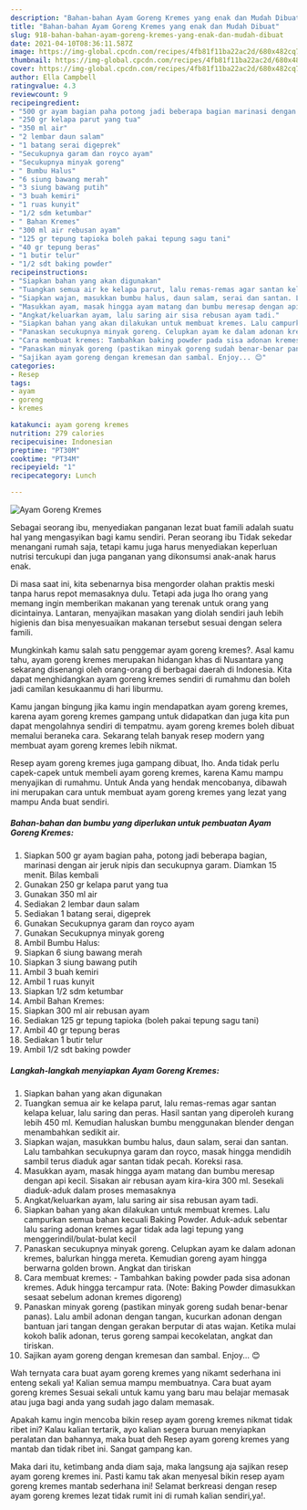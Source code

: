 ```yaml
---
description: "Bahan-bahan Ayam Goreng Kremes yang enak dan Mudah Dibuat"
title: "Bahan-bahan Ayam Goreng Kremes yang enak dan Mudah Dibuat"
slug: 918-bahan-bahan-ayam-goreng-kremes-yang-enak-dan-mudah-dibuat
date: 2021-04-10T08:36:11.587Z
image: https://img-global.cpcdn.com/recipes/4fb81f11ba22ac2d/680x482cq70/ayam-goreng-kremes-foto-resep-utama.jpg
thumbnail: https://img-global.cpcdn.com/recipes/4fb81f11ba22ac2d/680x482cq70/ayam-goreng-kremes-foto-resep-utama.jpg
cover: https://img-global.cpcdn.com/recipes/4fb81f11ba22ac2d/680x482cq70/ayam-goreng-kremes-foto-resep-utama.jpg
author: Ella Campbell
ratingvalue: 4.3
reviewcount: 9
recipeingredient:
- "500 gr ayam bagian paha potong jadi beberapa bagian marinasi dengan air jeruk nipis dan secukupnya garam Diamkan 15 menit Bilas kembali"
- "250 gr kelapa parut yang tua"
- "350 ml air"
- "2 lembar daun salam"
- "1 batang serai digeprek"
- "Secukupnya garam dan royco ayam"
- "Secukupnya minyak goreng"
- " Bumbu Halus"
- "6 siung bawang merah"
- "3 siung bawang putih"
- "3 buah kemiri"
- "1 ruas kunyit"
- "1/2 sdm ketumbar"
- " Bahan Kremes"
- "300 ml air rebusan ayam"
- "125 gr tepung tapioka boleh pakai tepung sagu tani"
- "40 gr tepung beras"
- "1 butir telur"
- "1/2 sdt baking powder"
recipeinstructions:
- "Siapkan bahan yang akan digunakan"
- "Tuangkan semua air ke kelapa parut, lalu remas-remas agar santan kelapa keluar, lalu saring dan peras. Hasil santan yang diperoleh kurang lebih 450 ml. Kemudian haluskan bumbu menggunakan blender dengan menambahkan sedikit air."
- "Siapkan wajan, masukkan bumbu halus, daun salam, serai dan santan. Lalu tambahkan secukupnya garam dan royco, masak hingga mendidih sambil terus diaduk agar santan tidak pecah. Koreksi rasa."
- "Masukkan ayam, masak hingga ayam matang dan bumbu meresap dengan api kecil. Sisakan air rebusan ayam kira-kira 300 ml. Sesekali diaduk-aduk dalam proses memasaknya"
- "Angkat/keluarkan ayam, lalu saring air sisa rebusan ayam tadi."
- "Siapkan bahan yang akan dilakukan untuk membuat kremes. Lalu campurkan semua bahan kecuali Baking Powder. Aduk-aduk sebentar lalu saring adonan kremes agar tidak ada lagi tepung yang menggerindil/bulat-bulat kecil"
- "Panaskan secukupnya minyak goreng. Celupkan ayam ke dalam adonan kremes, balurkan hingga mereta. Kemudian goreng ayam hingga berwarna golden brown. Angkat dan tiriskan"
- "Cara membuat kremes: Tambahkan baking powder pada sisa adonan kremes. Aduk hingga tercampur rata. (Note: Baking Powder dimasukkan sesaat sebelum adonan kremes digoreng)"
- "Panaskan minyak goreng (pastikan minyak goreng sudah benar-benar panas). Lalu ambil adonan dengan tangan, kucurkan adonan dengan bantuan jari tangan dengan gerakan berputar di atas wajan. Ketika mulai kokoh balik adonan, terus goreng sampai kecokelatan, angkat dan tiriskan."
- "Sajikan ayam goreng dengan kremesan dan sambal. Enjoy... 😊"
categories:
- Resep
tags:
- ayam
- goreng
- kremes

katakunci: ayam goreng kremes 
nutrition: 279 calories
recipecuisine: Indonesian
preptime: "PT30M"
cooktime: "PT34M"
recipeyield: "1"
recipecategory: Lunch

---
```



![Ayam Goreng Kremes](https://img-global.cpcdn.com/recipes/4fb81f11ba22ac2d/680x482cq70/ayam-goreng-kremes-foto-resep-utama.jpg)

Sebagai seorang ibu, menyediakan panganan lezat buat famili adalah suatu hal yang mengasyikan bagi kamu sendiri. Peran seorang ibu Tidak sekedar menangani rumah saja, tetapi kamu juga harus menyediakan keperluan nutrisi tercukupi dan juga panganan yang dikonsumsi anak-anak harus enak.

Di masa  saat ini, kita sebenarnya bisa mengorder olahan praktis meski tanpa harus repot memasaknya dulu. Tetapi ada juga lho orang yang memang ingin memberikan makanan yang terenak untuk orang yang dicintainya. Lantaran, menyajikan masakan yang diolah sendiri jauh lebih higienis dan bisa menyesuaikan makanan tersebut sesuai dengan selera famili. 



Mungkinkah kamu salah satu penggemar ayam goreng kremes?. Asal kamu tahu, ayam goreng kremes merupakan hidangan khas di Nusantara yang sekarang disenangi oleh orang-orang di berbagai daerah di Indonesia. Kita dapat menghidangkan ayam goreng kremes sendiri di rumahmu dan boleh jadi camilan kesukaanmu di hari liburmu.

Kamu jangan bingung jika kamu ingin mendapatkan ayam goreng kremes, karena ayam goreng kremes gampang untuk didapatkan dan juga kita pun dapat mengolahnya sendiri di tempatmu. ayam goreng kremes boleh dibuat memalui beraneka cara. Sekarang telah banyak resep modern yang membuat ayam goreng kremes lebih nikmat.

Resep ayam goreng kremes juga gampang dibuat, lho. Anda tidak perlu capek-capek untuk membeli ayam goreng kremes, karena Kamu mampu menyajikan di rumahmu. Untuk Anda yang hendak mencobanya, dibawah ini merupakan cara untuk membuat ayam goreng kremes yang lezat yang mampu Anda buat sendiri.

<!--inarticleads1-->

##### Bahan-bahan dan bumbu yang diperlukan untuk pembuatan Ayam Goreng Kremes:

1. Siapkan 500 gr ayam bagian paha, potong jadi beberapa bagian, marinasi dengan air jeruk nipis dan secukupnya garam. Diamkan 15 menit. Bilas kembali
1. Gunakan 250 gr kelapa parut yang tua
1. Gunakan 350 ml air
1. Sediakan 2 lembar daun salam
1. Sediakan 1 batang serai, digeprek
1. Gunakan Secukupnya garam dan royco ayam
1. Gunakan Secukupnya minyak goreng
1. Ambil  Bumbu Halus:
1. Siapkan 6 siung bawang merah
1. Siapkan 3 siung bawang putih
1. Ambil 3 buah kemiri
1. Ambil 1 ruas kunyit
1. Siapkan 1/2 sdm ketumbar
1. Ambil  Bahan Kremes:
1. Siapkan 300 ml air rebusan ayam
1. Sediakan 125 gr tepung tapioka (boleh pakai tepung sagu tani)
1. Ambil 40 gr tepung beras
1. Sediakan 1 butir telur
1. Ambil 1/2 sdt baking powder




<!--inarticleads2-->

##### Langkah-langkah menyiapkan Ayam Goreng Kremes:

1. Siapkan bahan yang akan digunakan
1. Tuangkan semua air ke kelapa parut, lalu remas-remas agar santan kelapa keluar, lalu saring dan peras. Hasil santan yang diperoleh kurang lebih 450 ml. Kemudian haluskan bumbu menggunakan blender dengan menambahkan sedikit air.
1. Siapkan wajan, masukkan bumbu halus, daun salam, serai dan santan. Lalu tambahkan secukupnya garam dan royco, masak hingga mendidih sambil terus diaduk agar santan tidak pecah. Koreksi rasa.
1. Masukkan ayam, masak hingga ayam matang dan bumbu meresap dengan api kecil. Sisakan air rebusan ayam kira-kira 300 ml. Sesekali diaduk-aduk dalam proses memasaknya
1. Angkat/keluarkan ayam, lalu saring air sisa rebusan ayam tadi.
1. Siapkan bahan yang akan dilakukan untuk membuat kremes. Lalu campurkan semua bahan kecuali Baking Powder. Aduk-aduk sebentar lalu saring adonan kremes agar tidak ada lagi tepung yang menggerindil/bulat-bulat kecil
1. Panaskan secukupnya minyak goreng. Celupkan ayam ke dalam adonan kremes, balurkan hingga mereta. Kemudian goreng ayam hingga berwarna golden brown. Angkat dan tiriskan
1. Cara membuat kremes: - Tambahkan baking powder pada sisa adonan kremes. Aduk hingga tercampur rata. (Note: Baking Powder dimasukkan sesaat sebelum adonan kremes digoreng)
1. Panaskan minyak goreng (pastikan minyak goreng sudah benar-benar panas). Lalu ambil adonan dengan tangan, kucurkan adonan dengan bantuan jari tangan dengan gerakan berputar di atas wajan. Ketika mulai kokoh balik adonan, terus goreng sampai kecokelatan, angkat dan tiriskan.
1. Sajikan ayam goreng dengan kremesan dan sambal. Enjoy... 😊




Wah ternyata cara buat ayam goreng kremes yang nikamt sederhana ini enteng sekali ya! Kalian semua mampu membuatnya. Cara buat ayam goreng kremes Sesuai sekali untuk kamu yang baru mau belajar memasak atau juga bagi anda yang sudah jago dalam memasak.

Apakah kamu ingin mencoba bikin resep ayam goreng kremes nikmat tidak ribet ini? Kalau kalian tertarik, ayo kalian segera buruan menyiapkan peralatan dan bahannya, maka buat deh Resep ayam goreng kremes yang mantab dan tidak ribet ini. Sangat gampang kan. 

Maka dari itu, ketimbang anda diam saja, maka langsung aja sajikan resep ayam goreng kremes ini. Pasti kamu tak akan menyesal bikin resep ayam goreng kremes mantab sederhana ini! Selamat berkreasi dengan resep ayam goreng kremes lezat tidak rumit ini di rumah kalian sendiri,ya!.

